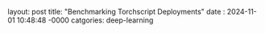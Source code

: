 layout: post
title: "Benchmarking Torchscript Deployments"
date : 2024-11-01 10:48:48 -0000
catgories: deep-learning
